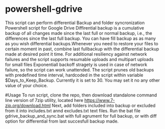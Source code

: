# powershell-gdrive
This script can perform differential Backup and folder syncronization Powershell script for Google Drive
Diffirential backup is a cumulative backup of all changes made since the last full or normal backup, i.e., the differences since the last full backup.
You can have fill backup as as many as you wish differential backups.Whenever you need to restore your files to certain moment in past, combine last fullbackup with the differential backup made at desired point it time.
For additional resiliency against network failures and the script supports resumable uploads and multipart uploads for small files
Exponentiall backoff stragety is used in case of network failure, so the script can work unattended.
The script prunes old backups with predefined time interval, hardcoded in the script within variable $Days_to_Keep_Backup. Currently it is set to 30. You may set it no any other value of your choice.

#Usage
To run script, clone the repo, then download standalone command line version of 7zip utility, located here https://www.7-zip.org/download.html 
Next, add folders included into backup or excluded from it into includes.txt annd excludes.txt text files.
Run the bat file gdrive_backup_and_sync.bat with full agrument for full backup, or with diff option for differential from last succesfull backup made.



